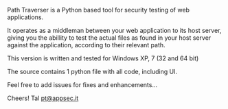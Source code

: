Path Traverser is a Python based tool for security testing of web applications.

It operates as a middleman between your web application to its host server, giving you the abillity to test the actual files as found in your host server against the application, according to their relevant path.

This version is written and tested for Windows XP, 7 (32 and 64 bit)

The source contains 1 python file with all code, including UI.



Feel free to add issues for fixes and enhancements...

Cheers!
Tal
pt@appsec.it
